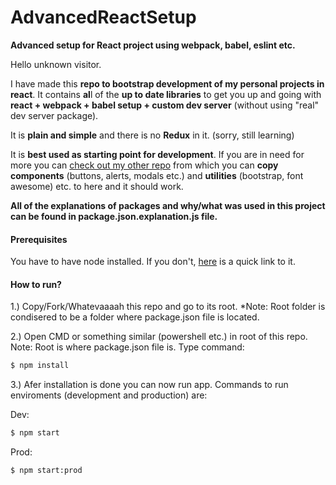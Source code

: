 # AdvancedReactSetup
**Advanced setup for React project using webpack, babel, eslint etc.**

Hello unknown visitor. 

I have made this **repo to bootstrap development of my personal projects in react**. 
It contains **al**l of the **up to date libraries** to get you up and going with **react + webpack + babel setup + custom dev server** (without using "real" dev server package).


It is **plain and simple** and there is no **Redux** in it. (sorry, still learning)


It is **best used as starting point for development**. If you are in need for more you can [check out my other repo](https://github.com/Uraharadono/ReactTodo) from which you can **copy components** (buttons, alerts, modals etc.) and **utilities** (bootstrap, font awesome) etc. to here and it should work.
 

**All of the explanations of packages and why/what was used in this project can be found in package.json.explanation.js file.**

#### Prerequisites

You have to have node installed. If you don't, [here](https://nodejs.org/en/) is a quick link to it.

#### How to run?

1.) Copy/Fork/Whatevaaaah this repo and go to its root. *Note: Root folder is condisered to be a folder where package.json file is located.

2.) Open CMD or something similar (powershell etc.) in root of this repo. Note: Root is where package.json file is.
Type command:

```sh
$ npm install
```

3.) Afer installation is done you can now run app. Commands to run enviroments (development and production) are:

Dev: 
```sh
$ npm start
```

Prod: 
```sh
$ npm start:prod
```


